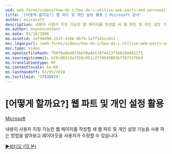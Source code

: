 ```yaml
---
uid: web-forms/videos/how-do-i/how-do-i-utilize-web-parts-and-personalization
title: '[어떻게 할까요?] 웹 파트 및 개인 설정 활용 | Microsoft 문서'
author: microsoft
description: 내용이 사용자 지정 가능한 웹 페이지를 작성할 새 웹 파트 및 개인 설정 기능을 사용 하는 방법을 알아보고 레이아웃을 사용자가 수정할 수 있습니다.
ms.author: aspnetcontent
ms.date: 01/16/2006
ms.assetid: 1ef94d90-253f-436b-8bf9-1a7f541cc613
msc.legacyurl: /web-forms/videos/how-do-i/how-do-i-utilize-web-parts-and-personalization
msc.type: video
ms.openlocfilehash: f80f0a8b46f2bbf0a4e57874a13f5b8199481273
ms.sourcegitcommit: b28cd0313af316c051c2ff8549865bff67f2fbb4
ms.translationtype: MT
ms.contentlocale: ko-KR
ms.lasthandoff: 07/05/2018
ms.locfileid: "37839874"
---
```

<a name="how-do-i-utilize-web-parts-and-personalization"></a>[어떻게 할까요?] 웹 파트 및 개인 설정 활용
====================
[Microsoft](https://github.com/microsoft)

내용이 사용자 지정 가능한 웹 페이지를 작성할 새 웹 파트 및 개인 설정 기능을 사용 하는 방법을 알아보고 레이아웃을 사용자가 수정할 수 있습니다.

[&#9654;비디오 (13 분)](https://channel9.msdn.com/Blogs/ASP-NET-Site-Videos/how-do-i-utilize-web-parts-and-personalization)
